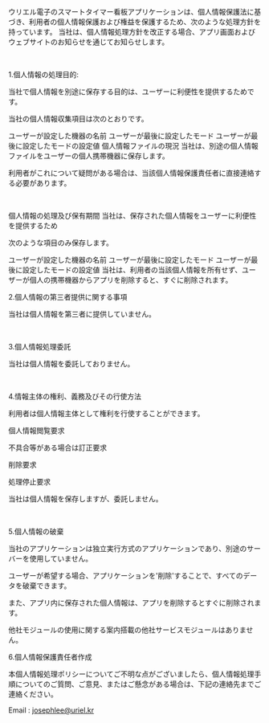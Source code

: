 ウリエル電子のスマートタイマー看板アプリケーションは、個人情報保護法に基づき、利用者の個人情報保護および権益を保護するため、次のような処理方針を持っています。 当社は、個人情報処理方針を改正する場合、アプリ画面およびウェブサイトのお知らせを通じてお知らせします。

​

1.個人情報の処理目的:

当社で個人情報を別途に保存する目的は、ユーザーに利便性を提供するためです。

当社の個人情報収集項目は次のとおりです。

ユーザーが設定した機器の名前
ユーザーが最後に設定したモード
ユーザーが最後に設定したモードの設定値
個人情報ファイルの現況
当社は、別途の個人情報ファイルをユーザーの個人携帯機器に保存します。

利用者がこれについて疑問がある場合は、当該個人情報保護責任者に直接連絡する必要があります。

​

個人情報の処理及び保有期間
当社は、保存された個人情報をユーザーに利便性を提供するため

次のような項目のみ保存します。

ユーザーが設定した機器の名前
ユーザーが最後に設定したモード
ユーザーが最後に設定したモードの設定値
当社は、利用者の当該個人情報を所有せず、ユーザーが個人の携帯機器からアプリを削除すると、すぐに削除されます。



2.個人情報の第三者提供に関する事項

当社は個人情報を第三者に提供していません。

​

3.個人情報処理委託

当社は個人情報を委託しておりません。

​

4.情報主体の権利、義務及びその行使方法

利用者は個人情報主体として権利を行使することができます。

個人情報閲覧要求

不具合等がある場合は訂正要求

削除要求

処理停止要求

当社は個人情報を保存しますが、委託しません。

​

5.個人情報の破棄

当社のアプリケーションは独立実行方式のアプリケーションであり、別途のサーバーを使用していません。

ユーザーが希望する場合、アプリケーションを'削除'することで、すべてのデータを破棄できます。

また、アプリ内に保存された個人情報は、アプリを削除するとすぐに削除されます。

他社モジュールの使用に関する案内搭載の他社サービスモジュールはありません。​



6.個人情報保護責任者作成

本個人情報処理ポリシーについてご不明な点がございましたら、個人情報処理手順についてのご質問、ご意見、またはご懸念がある場合は、下記の連絡先までご連絡ください。


Email : josephlee@uriel.kr
